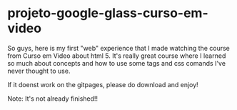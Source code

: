 # projeto-google-glass-curso-em-video

So guys, here is my first "web" experience that I made watching the course from Curso em Video about html 5. It's really great course where I learned so much about concepts and how to use some tags and css comands I've never thought to use.

If it doenst work on the gitpages, please do download and enjoy!

Note: It's not already finished!!
